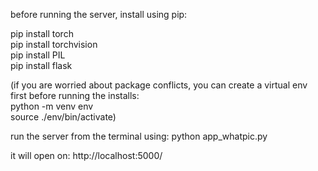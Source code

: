 before running the server, install using pip:

pip install torch <br />
pip install torchvision <br />
pip install PIL <br />
pip install flask <br />

(if you are worried about package conflicts, you can create a virtual env first
before running the installs: <br />
python -m venv env <br />
source ./env/bin/activate)

run the server from the terminal using: python app_whatpic.py

it will open on: http://localhost:5000/